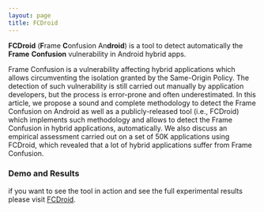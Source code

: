 ```yaml
---
layout: page
title: FCDroid
---
```


**FCDroid** (**F**rame **C**onfusion An**droid**)  is a tool to detect automatically the **Frame** **Confusion** vulnerability in Android hybrid apps.

Frame Confusion is a vulnerability affecting hybrid applications which allows circumventing the isolation granted by the Same-Origin Policy. The detection of such vulnerability is still carried out manually by application developers, but the process is error-prone and often underestimated. In this article, we propose a sound and complete methodology to detect the Frame Confusion on Android as well as a publicly-released tool (i.e., FCDroid) which implements such methodology and allows to detect the Frame Confusion in hybrid applications, automatically. We also discuss an empirical assessment carried out on a set of 50K applications using FCDroid, which revealed that a lot of hybrid applications suffer from Frame Confusion.

### Demo and Results
if you want to see the tool in action and see the full experimental results please visit [FCDroid](https://www.fcdroid.com).
